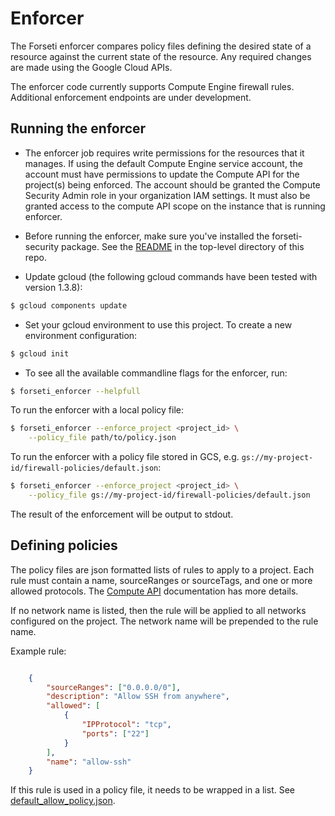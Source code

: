 # Enforcer
The Forseti enforcer compares policy files defining the desired state of a
resource against the current state of the resource. Any required changes are
made using the Google Cloud APIs.

The enforcer code currently supports Compute Engine firewall rules. Additional
enforcement endpoints are under development.

## Running the enforcer

* The enforcer job requires write permissions for the resources that it manages.
  If using the default Compute Engine service account, the account must have
  permissions to update the Compute API for the project(s) being enforced. The
  account should be granted the Compute Security Admin role in your organization
  IAM settings. It must also be granted access to the compute API scope on the
  instance that is running enforcer.

* Before running the enforcer, make sure you've installed the forseti-security
  package. See the [README](/README.md) in the top-level directory of this repo.

* Update gcloud (the following gcloud commands have been tested with version
  1.3.8):

```sh
$ gcloud components update
```

* Set your gcloud environment to use this project. To create a new environment
  configuration:

```sh
$ gcloud init
```

* To see all the available commandline flags for the enforcer, run:

```sh
$ forseti_enforcer --helpfull
```

To run the enforcer with a local policy file:

```sh
$ forseti_enforcer --enforce_project <project_id> \
    --policy_file path/to/policy.json
```

To run the enforcer with a policy file stored in GCS, e.g.
`gs://my-project-id/firewall-policies/default.json`:

```sh
$ forseti_enforcer --enforce_project <project_id> \
    --policy_file gs://my-project-id/firewall-policies/default.json 
```

The result of the enforcement will be output to stdout.

## Defining policies

The policy files are json formatted lists of rules to apply to a project. Each
rule must contain a name, sourceRanges or sourceTags, and one or more allowed
protocols. The [Compute API](https://cloud.google.com/compute/docs/reference/latest/firewalls)
documentation has more details.

If no network name is listed, then the rule will be applied to all networks
configured on the project. The network name will be prepended to the rule name.

Example rule:
```json

    {
        "sourceRanges": ["0.0.0.0/0"],
        "description": "Allow SSH from anywhere",
        "allowed": [
            {
                "IPProtocol": "tcp",
                "ports": ["22"]
            }
        ],
        "name": "allow-ssh"
    }

```

If this rule is used in a policy file, it needs to be wrapped in a list.
See [default_allow_policy.json].

[default_allow_policy.json]: samples/default_allow_policy.json

